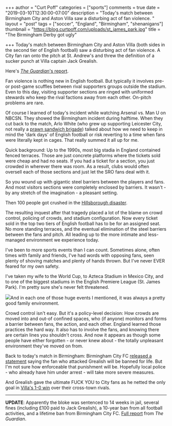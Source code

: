 +++
author = "Curt Poff"
categories = ["sports"]
comments = true
date = "2019-03-10T12:30:00-07:00"
description = "Today's match between Birmingham City and Aston Villa saw a disturbing act of fan violence. "
layout = "post"
tags = ["soccer", "England", "Birmingham", "shenanigans"]
thumbnail = "https://blog.curtpoff.com/uploads/st_james_park.jpg"
title = "The Birmingham Derby got ugly"

+++
Today's match between Birmingham City and Aston Villa (both sides in the second tier of English football) saw a disturbing act of fan violence. A City fan ran onto the pitch at St. Andrew's and threw the definition of a sucker punch at Villa captain Jack Grealish.

Here's [_The Guardian_'s report](https://www.theguardian.com/football/2019/mar/10/aston-villa-jack-grealish-attacked-by-spectator-birmingham-city "The Guardian's reort").

Fan violence is nothing new in English football. But typically it involves pre- or post-game scuffles between rival supporters groups outside the stadium. Even to this day, visiting supporter sections are ringed with uniformed stewards who keep the rival factions away from each other. On-pitch problems are rare.

Of course I learned of today's incident while watching Arsenal vs. Man U on NBCSN. They showed the Birmingham incident during halftime. When they cut back to the match, Arlo White (who grew up supporting Leicester City, not really a [prawn sandwich brigade](https://en.wikipedia.org/wiki/Prawn_sandwich_brigade)) talked about how we need to keep in mind the 'dark days' of English football or risk reverting to a time when fans were literally kept in cages. That really summed it all up for me.

Quick background: Up to the 1990s, most big stadia in England contained fenced terraces. Those are just concrete platforms where the tickets sold were cheap and had no seats. If you had a ticket for a section, you just crowded in wherever there was room. As a result, clubs would often oversell each of those sections and just let the SRO fans deal with it.

So you wound up with gigantic steel barriers between the players and fans. And most visitors sections were completely enclosed by barriers. It wasn't - by any stretch of the imagination - a pleasant setting.

Then 100 people got crushed in the [Hillsborough disaster](https://en.wikipedia.org/wiki/Hillsborough_disaster "Hillsborough disaster").

The resulting inquest after that tragedy placed a lot of the blame on crowd control, policing of crowds, and stadium configuration. Now every ticket sold in the top two tiers of English football has to be for an assigned seat. No more standing terraces, and the eventual elimination of the steel barriers between the fans and pitch. All leading up to the more intimate and less-managed environment we experience today.

I've been to more sports events than I can count. Sometimes alone, often times with family and friends, I've had words with opposing fans, seen plenty of shoving matches and plenty of hands thrown. But I've never EVER feared for my own safety.

I've taken my wife to the World Cup, to Azteca Stadium in Mexico City, and to one of the biggest stadiums in the English Premiere League (St. James Park). I'm pretty sure she's never felt threatened.

![](https://blog.curtpoff.com/uploads/st_james_park.JPG)And in each one of those huge events I mentioned, it was always a pretty good family environment.

Crowd control isn't easy. But it's a policy-level decision: How crowds are moved into and out-of confined spaces, who (if anyone) monitors and forms a barrier between fans, the action, and each other. England learned those practices the hard way. It also has to involve the fans, and knowing there are certain lines you shouldn't cross. And now it appears as though some people have either forgotten - or never knew about - the totally unpleasant environment they've moved on from.

Back to today's match in Birmingham: Birmingham City FC [released a statement](https://twitter.com/BCFC/status/1104747163219841024) saying the fan who attacked Grealish will be banned for life. But I'm not sure how enforceable that punishment will be. Hopefully local police - who already have him under arrest - will take more severe measures.

And Grealish gave the ultimate FUCK YOU to City fans as he netted the only goal in [Villa's 1-0 win](https://www.bbc.com/sport/football/47431193 "BBC game report") over their cross-town rivals.

***

**UPDATE**: Apparently the bloke was sentenced to 14 weeks in jail, several fines (including £100 paid to Jack Grealish), a 10-year ban from all football activities, and a lifetime ban from Birmingham City FC. [Full report](https://www.theguardian.com/football/2019/mar/11/birmingham-city-fan-paul-mitchell-aston-villa-jack-grealish-pleads-guilty) from _The Guardian_.